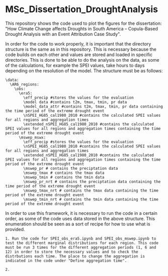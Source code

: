 # MSc_Dissertation_DroughtAnalysis
This repository shows the code used to plot the figures for the dissertation: "How Climate Change affects Droughts in South America – Copula-Based Drought Analysis with an Event Attribution Case Study".

In order for the code to work properly, it is important that the directory structure is the same as in this repository. This is necessary because the code builds on each other and values are stored and loaded in specific directories. This is done to be able to do the analysis on the data, as some of the calculations, for example the SPEI values, take hours to days depending on the resolution of the model. The structure must be as follows:
```
\data:
  \AR6_regions:
    \obs:
      \era5:
        \eff_precip #stores the values for the evaluation
        \model data #contains t2m, tmax, tmin, pr data
        \model_data_attr #contains t2m, tmax, tmin, pr data containing the time period of the extreme drought event
        \nSPEI_HG85_cal1980_2010 #contains the calculated SPEI values for all regions and aggregation times
        \extended_nSPEI_HG85_cal1980_2010 #contains the calculated SPEI values for all regions and aggregation times containing the time period of the extreme drought event
      \mswep_mswx:
        \eff_precip #stores the values for the evaluation
        \nSPEI_HG85_cal1980_2010 #contains the calculated SPEI values for all regions and aggregation times
        \extended_nSPEI_HG85_cal1980_2010 #contains the calculated SPEI values for all regions and aggregation times containing the time period of the extreme drought event
        \mswep_pr # contains the preciptation data
        \mswep_tmax # contains the tmax data
        \mswep_tmin # contains the tmin data
        \mswep_pr_nrt # contains the preciptation data containing the time period of the extreme drought event
        \mswep_tmax_nrt # contains the tmax data containing the time period of the extreme drought event
        \mswep_tmin_nrt # contains the tmin data containing the time period of the extreme drought event
```
In order to use this framework, it is necessary to run the code in a certain order, as some of the code uses data stored in the above structure. This enumeration should be seen as a sort of recipe for how to use what is provided.

```
1. Run the code for SPEI_obs_era5.ipynb and SPEI_obs_mswep.ipynb to test the different marginal distributions for each region. This code must be run 3 times for the different aggregation periods (1, 6 and 12) in order to store the necessary values and to check the distrbutions each time. The place to change the aggregation is indicated in the code under "Define aggregation time".

2.  
```

